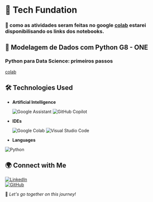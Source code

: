 # 🚀 Tech Fundation

### 👋 como as atividades seram feitas no google [colab](https://colab.research.google.com/) estarei disponibilisando os links dos notebooks.  

## 📌 Modelagem de Dados com Python G8 - ONE  

### Python para Data Science: primeiros passos

[colab](https://colab.research.google.com/)






## 🛠️ Technologies Used  
- **Artificial Intelligence**
  
 	![Google Assistant](https://img.shields.io/badge/google%20assistant-4285F4?style=for-the-badge&logo=google%20assistant&logoColor=white)
  ![GitHub Copilot](https://img.shields.io/badge/github_copilot-8957E5?style=for-the-badge&logo=github-copilot&logoColor=white)

- **IDEs**
  
  ![Google Colab](https://img.shields.io/badge/Google%20Colab-%23F9A825.svg?style=for-the-badge&logo=googlecolab&logoColor=white)
  ![Visual Studio Code](https://img.shields.io/badge/Visual%20Studio%20Code-0078d7.svg?style=for-the-badge&logo=visual-studio-code&logoColor=white)

- **Languages**
  
![Python](https://img.shields.io/badge/python-3670A0?style=for-the-badge&logo=python&logoColor=ffdd54)

## 🌍 Connect with Me
[![LinkedIn](https://img.shields.io/badge/LinkedIn-Perfil-blue?logo=linkedin)](https://www.linkedin.com/in/matheus-henrique-gpti/)  
[![GitHub](https://img.shields.io/badge/GitHub-Repositório-black?logo=github)]([https://github.com/devFari/Oracle-Next-Education](https://github.com/devFari))  

🚀 *Let's go together on this journey!* 
